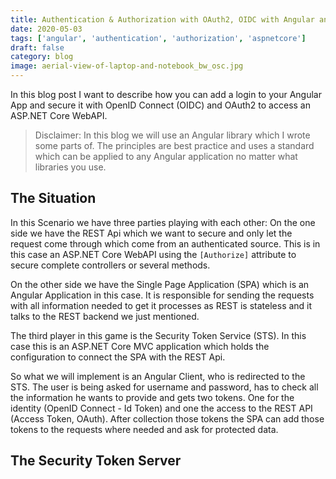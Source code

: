 ```yaml
---
title: Authentication & Authorization with OAuth2, OIDC with Angular and ASP.NET Core
date: 2020-05-03
tags: ['angular', 'authentication', 'authorization', 'aspnetcore']
draft: false
category: blog
image: aerial-view-of-laptop-and-notebook_bw_osc.jpg
---
```


In this blog post I want to describe how you can add a login to your Angular App and secure it with OpenID Connect (OIDC) and OAuth2 to access an ASP.NET Core WebAPI.

> Disclaimer: In this blog we will use an Angular library which I wrote some parts of. The principles are best practice and uses a standard which can be applied to any Angular application no matter what libraries you use.

## The Situation

In this Scenario we have three parties playing with each other: On the one side we have the REST Api which we want to secure and only let the request come through which come from an authenticated source. This is in this case an ASP.NET Core WebAPI using the `[Authorize]` attribute to secure complete controllers or several methods.

On the other side we have the Single Page Application (SPA) which is an Angular Application in this case. It is responsible for sending the requests with all information needed to get it processes as REST is stateless and it talks to the REST backend we just mentioned.

The third player in this game is the Security Token Service (STS). In this case this is an ASP.NET Core MVC application which holds the configuration to connect the SPA with the REST Api.

So what we will implement is an Angular Client, who is redirected to the STS. The user is being asked for username and password, has to check all the information he wants to provide and gets two tokens. One for the identity (OpenID Connect - Id Token) and one the access to the REST API (Access Token, OAuth). After collection those tokens the SPA can add those tokens to the requests where needed and ask for protected data.

## The Security Token Server
